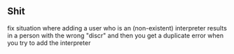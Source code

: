 
## Shit

fix situation where adding a user who is an (non-existent) interpreter results in a person with the wrong "discr" and then you get a duplicate error when you try to add the interpreter
